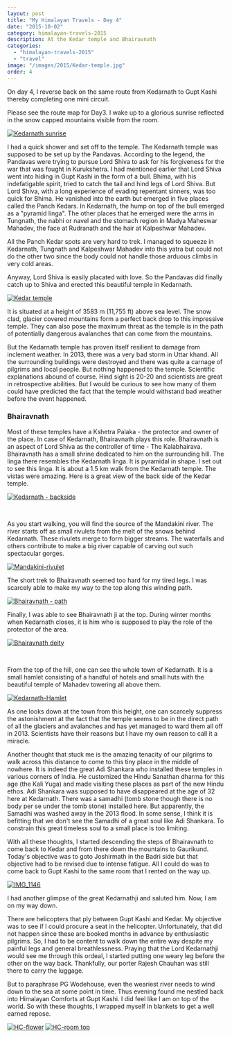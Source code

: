 ```yaml
---
layout: post
title: "My Himalayan Travels - Day 4"
date: "2015-10-02"
category: himalayan-travels-2015
description: At the Kedar temple and Bhairavnath
categories: 
  - "himalayan-travels-2015"
  - "travel"
image: "/images/2015/Kedar-temple.jpg"
order: 4
---
```


On day 4, I reverse back on the same route from Kedarnath to Gupt Kashi thereby completing one mini circuit.

Please see the route map for Day3. I wake up to a glorious sunrise reflected in the snow capped mountains visible from the room.

<!--more-->

[![Kedarnath sunrise](/images/2015/Kedarnath-sunrise-1024x683.jpg)](/images/2015/Kedarnath-sunrise.jpg)

I had a quick shower and set off to the temple. The Kedarnath temple was supposed to be set up by the Pandavas. According to the legend, the Pandavas were trying to pursue Lord Shiva to ask for his forgiveness for the war that was fought in Kurukshetra. I had mentioned earlier that Lord Shiva went into hiding in Gupt Kashi in the form of a bull. Bhima, with his indefatigable spirit, tried to catch the tail and hind legs of Lord Shiva. But Lord Shiva, with a long experience of evading repentant sinners, was too quick for Bhima. He vanished into the earth but emerged in five places called the Panch Kedars. In Kedarnath, the hump on top of the bull emerged as a "pyramid linga". The other places that he emerged were the arms in Tungnath, the nabhi or navel and the stomach region in Madya Maheswar Mahadev, the face at Rudranath and the hair at Kalpeshwar Mahadev.

All the Panch Kedar spots are very hard to trek. I managed to squeeze in Kedarnath, Tungnath and Kalpeshwar Mahadev into this yatra but could not do the other two since the body could not handle those arduous climbs in very cold areas.

Anyway, Lord Shiva is easily placated with love. So the Pandavas did finally catch up to Shiva and erected this beautiful temple in Kedarnath.

[![Kedar temple](/images/2015/Kedar-temple.jpg)](/images/2015/Kedar-temple.jpg)

It is situated at a height of 3583 m (11,755 ft) above sea level. The snow clad, glacier covered mountains form a perfect back drop to this impressive temple. They can also pose the maximum threat as the temple is in the path of potentially dangerous avalanches that can come from the mountains.

But the Kedarnath temple has proven itself resilient to damage from inclement weather. In 2013, there was a very bad storm in Uttar khand. All the surrounding buildings were destroyed and there was quite a carnage of pilgrims and local people. But nothing happened to the temple. Scientific explanations abound of course. Hind sight is 20-20 and scientists are great in retrospective abilities. But I would be curious to see how many of them could have predicted the fact that the temple would withstand bad weather before the event happened.

### Bhairavnath

Most of these temples have a Kshetra Palaka - the protector and owner of the place. In case of Kedarnath, Bhairavnath plays this role. Bhairavnath is an aspect of Lord Shiva as the controller of time - The Kalabhairava. Bhairavnath has a small shrine dedicated to him on the surrounding hill. The linga there resembles the Kedarnath linga. It is pyramidal in shape. I set out to see this linga. It is about a 1.5 km walk from the Kedarnath temple. The vistas were amazing. Here is a great view of the back side of the Kedar temple.

[![Kedarnath - backside](/images/2015/Kedarnath-backside-1024x683.jpg)](/images/2015/Kedarnath-backside.jpg)

 

As you start walking, you will find the source of the Mandakini river. The river starts off as small rivulets from the melt of the snows behind Kedarnath. These rivulets merge to form bigger streams. The waterfalls and others contribute to make a big river capable of carving out such spectacular gorges.

[![Mandakini-rivulet](/images/2015/Mandakini-rivulet-1024x683.jpg)](/images/2015/Mandakini-rivulet.jpg)

The short trek to Bhairavnath seemed too hard for my tired legs. I was scarcely able to make my way to the top along this winding path.

[![Bhairavnath - path](/images/2015/Bhairavnath-path-1024x683.jpg)](/images/2015/Bhairavnath-path.jpg)

Finally, I was able to see Bhairavnath ji at the top. During winter months when Kedarnath closes, it is him who is supposed to play the role of the protector of the area.

[![Bhairavnath deity](/images/2015/Bhairavnath-deity-1024x683.jpg)](/images/2015/Bhairavnath-deity.jpg)

 

From the top of the hill, one can see the whole town of Kedarnath. It is a small hamlet consisting of a handful of hotels and small huts with the beautiful temple of Mahadev towering all above them.

[![Kedarnath-Hamlet](/images/2015/Kedarnath-Hamlet-1024x768.jpg)](/images/2015/Kedarnath-Hamlet.jpg)

As one looks down at the town from this height, one can scarcely suppress the astonishment at the fact that the temple seems to be in the direct path of all the glaciers and avalanches and has yet managed to ward them all off in 2013. Scientists have their reasons but I have my own reason to call it a miracle.

Another thought that stuck me is the amazing tenacity of our pilgrims to walk across this distance to come to this tiny place in the middle of nowhere. It is indeed the great Adi Shankara who installed these temples in various corners of India. He customized the Hindu Sanathan dharma for this age (the Kali Yuga) and made visiting these places as part of the new Hindu ethos. Adi Shankara was supposed to have disappeared at the age of 32 here at Kedarnath. There was a samadhi (tomb stone though there is no body per se under the tomb stone) installed here. But apparently, the Samadhi was washed away in the 2013 flood. In some sense, I think it is befitting that we don't see the Samadhi of a great soul like Adi Shankara. To constrain this great timeless soul to a small place is too limiting.

With all these thoughts, I started descending the steps of Bhairavnath to come back to Kedar and from there down the mountains to Gaurikund. Today's objective was to goto Joshirmath in the Badri side but that objective had to be revised due to intense fatigue. All I could do was to come back to Gupt Kashi to the same room that I rented on the way up.

[![IMG_1146](/images/2015/IMG_1146-1024x768.jpg)](/images/2015/IMG_1146.jpg)

I had another glimpse of the great Kedarnathji and saluted him. Now, I am on my way down.

There are helicopters that ply between Gupt Kashi and Kedar. My objective was to see if I could procure a seat in the helicopter. Unfortunately, that did not happen since these are booked months in advance by enthusiastic pilgrims. So, I had to be content to walk down the entire way despite my painful legs and general breathlessness. Praying that the Lord Kedarnathji would see me through this ordeal, I started putting one weary leg before the other on the way back. Thankfully, our porter Rajesh Chauhan was still there to carry the luggage.

But to paraphrase PG Wodehouse, even the weariest river needs to wind down to the sea at some point in time. Thus evening found me nestled back into Himalayan Comforts at Gupt Kashi. I did feel like I am on top of the world. So with these thoughts, I wrapped myself in blankets to get a well earned repose.

[![HC-flower](/images/2015/HC-flower-1024x685.jpg)](/images/2015/HC-flower.jpg) [![HC-room top](/images/2015/HC-room-top-1024x685.jpg)](/images/2015/HC-room-top.jpg)
